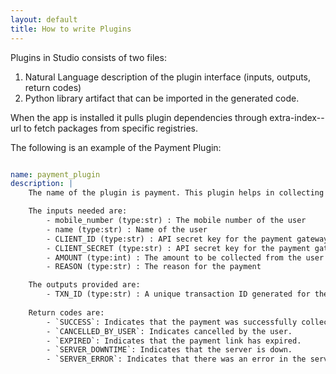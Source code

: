 ```yaml
---
layout: default
title: How to write Plugins
---
```


Plugins in Studio consists of two files:
1. Natural Language description of the plugin interface (inputs, outputs, return codes)
2. Python library artifact that can be imported in the generated code.

When the app is installed it pulls plugin dependencies through extra-index--url to fetch packages from specific registries.

The following is an example of the Payment Plugin:

```yaml

name: payment_plugin
description: |
    The name of the plugin is payment. This plugin helps in collecting a payment from the user by generating a payment link.

    The inputs needed are:
        - mobile_number (type:str) : The mobile number of the user
        - name (type:str) : Name of the user
        - CLIENT_ID (type:str) : API secret key for the payment gateway
        - CLIENT_SECRET (type:str) : API secret key for the payment gateway
        - AMOUNT (type:int) : The amount to be collected from the user
        - REASON (type:str) : The reason for the payment

    The outputs provided are:
        - TXN_ID (type:str) : A unique transaction ID generated for the payment transaction
        
    Return codes are:
        - `SUCCESS`: Indicates that the payment was successfully collected.
        - `CANCELLED_BY_USER`: Indicates cancelled by the user.
        - `EXPIRED`: Indicates that the payment link has expired.
        - `SERVER_DOWNTIME`: Indicates that the server is down.
        - `SERVER_ERROR`: Indicates that there was an error in the server.
```